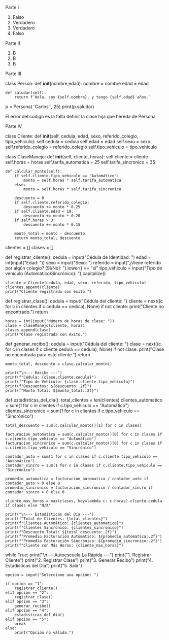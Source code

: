Parte I
1. Falso
2. Verdadero
3. Verdadero
4. Falso

Parte II
1. B
2. B
3. B

Parte III

class Person:
     def __init__(nombre,edad):
        nombre = nombre
        edad = edad

    def saludar(self):
        return f¨Hola, soy {self.nombre}, y tengo {self.edad} años.¨
p = Persona(¨Carlos¨, 25)
print(p.saludar)

El error del codigo es la falta definir la clase hija que hereda de Persona

Parte IV

class Cliente:
    def __init__(self, cedula, edad, sexo, referido_colegio, tipo_vehiculo):
        self.cedula = cedula
        self.edad = edad
        self.sexo = sexo
        self.referido_colegio = referido_colegio
        self.tipo_vehiculo = tipo_vehiculo

class ClaseManejo:
    def __init__(self, cliente, horas):
        self.cliente = cliente
        self.horas = horas
        self.tarifa_automatica = 25
        self.tarifa_sincronico = 35

    def calcular_monto(self):
        if self.cliente.tipo_vehiculo == "Automático":
            monto = self.horas * self.tarifa_automatica
        else:
            monto = self.horas * self.tarifa_sincronico

        descuento = 0
        if self.cliente.referido_colegio:
            descuento += monto * 0.25
        if self.cliente.edad < 18:
            descuento += monto * 0.20
        if self.horas > 3:
            descuento += monto * 0.15

        monto_total = monto - descuento
        return monto_total, descuento

clientes = []
clases = []

def registrar_cliente():
    cedula = input("Cédula de Identidad: ")
    edad = int(input("Edad: "))
    sexo = input("Sexo: ")
    referido = input("¿Viene referido por algún colegio? (Sí/No): ").lower() == "sí"
    tipo_vehiculo = input("Tipo de vehículo (Automático/Sincrónico): ").capitalize()

    cliente = Cliente(cedula, edad, sexo, referido, tipo_vehiculo)
    clientes.append(cliente)
    print("Cliente registrado con éxito.")

def registrar_clase():
    cedula = input("Cédula del cliente: ")
    cliente = next((c for c in clientes if c.cedula == cedula), None)
    if not cliente:
        print("Cliente no encontrado.")
        return

    horas = int(input("Número de horas de clase: "))
    clase = ClaseManejo(cliente, horas)
    clases.append(clase)
    print("Clase registrada con éxito.")

def generar_recibo():
    cedula = input("Cédula del cliente: ")
    clase = next((c for c in clases if c.cliente.cedula == cedula), None)
    if not clase:
        print("Clase no encontrada para este cliente.")
        return

    monto_total, descuento = clase.calcular_monto()

    print("\n--- Recibo ---")
    print(f"Cédula: {clase.cliente.cedula}")
    print(f"Tipo de Vehículo: {clase.cliente.tipo_vehiculo}")
    print(f"Descuentos: ${descuento:.2f}")
    print(f"Monto Total: ${monto_total:.2f}")

def estadisticas_del_dia():
    total_clientes = len(clientes)
    clientes_automatico = sum(1 for c in clientes if c.tipo_vehiculo == "Automático")
    clientes_sincronico = sum(1 for c in clientes if c.tipo_vehiculo == "Sincrónico")

    total_descuento = sum(c.calcular_monto()[1] for c in clases)
    
    facturacion_automatica = sum(c.calcular_monto()[0] for c in clases if c.cliente.tipo_vehiculo == "Automático")
    facturacion_sincronico = sum(c.calcular_monto()[0] for c in clases if c.cliente.tipo_vehiculo == "Sincrónico")
    
    contador_auto = sum(1 for c in clases if c.cliente.tipo_vehiculo == 'Automático')
    contador_sincro = sum(1 for c in clases if c.cliente.tipo_vehiculo == 'Sincrónico')

    promedio_automatica = facturacion_automatica / contador_auto if contador_auto > 0 else 0
    promedio_sincronico = facturacion_sincronico / contador_sincro if contador_sincro > 0 else 0

    cliente_mas_horas = max(clases, key=lambda c: c.horas).cliente.cedula if clases else "N/A"

    print("\n--- Estadísticas del Día ---")
    print(f"Total de Clientes: {total_clientes}")
    print(f"Clientes Automático: {clientes_automatico}")
    print(f"Clientes Sincrónico: {clientes_sincronico}")
    print(f"Descuento Total: ${total_descuento:.2f}")
    print(f"Promedio Facturación Automático: ${promedio_automatica:.2f}")
    print(f"Promedio Facturación Sincrónico: ${promedio_sincronico:.2f}")
    print(f"Cliente con Más Horas: {cliente_mas_horas}")

while True:
    print("\n--- Autoescuela La Rápida ---")
    print("1. Registrar Cliente")
    print("2. Registrar Clase")
    print("3. Generar Recibo")
    print("4. Estadísticas del Día")
    print("5. Salir")

    opcion = input("Seleccione una opción: ")

    if opcion == "1":
        registrar_cliente()
    elif opcion == "2":
        registrar_clase()
    elif opcion == "3":
        generar_recibo()
    elif opcion == "4":
        estadisticas_del_dia()
    elif opcion == "5":
        break
    else:
        print("Opción no válida.")

